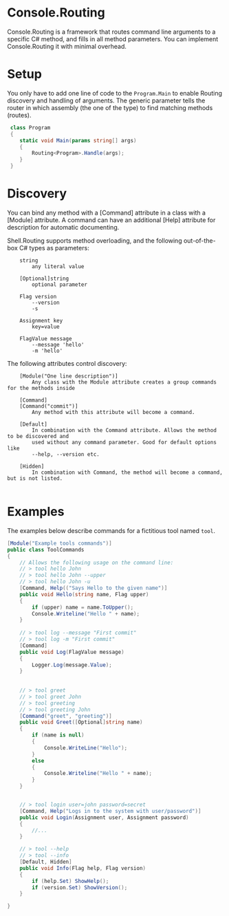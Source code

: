 # Console.Routing
Console.Routing is a framework that routes command line arguments to a specific C# method, and fills in all method parameters. 
You can implement Console.Routing it with minimal overhead.

# Setup
You only have to add one line of code to the ``Program.Main`` to enable Routing discovery and handling of arguments.
The generic parameter tells the router in which assembly (the one of the type) to find matching methods (routes).

```csharp
 class Program
 {
    static void Main(params string[] args)
    {
        Routing<Program>.Handle(args);
    }  
 }
```

# Discovery

You can bind any method with a [Command] attribute in a class with a [Module] attribute.
A command can have an additional [Help] attribute for description for automatic documenting.

Shell.Routing supports method overloading, and the following out-of-the-box C# types as parameters:
```
    string 
        any literal value 
    
    [Optional]string 
        optional parameter

    Flag version
        --version
        -s

    Assignment key
        key=value

    FlagValue message
        --message 'hello'
        -m 'hello'

```
The following attributes control discovery:
```
    [Module("One line description")]
        Any class with the Module attribute creates a group commands for the methods inside

    [Command]
    [Command("commit")]
        Any method with this attribute will become a command.

    [Default]
        In combination with the Command attribute. Allows the method to be discovered and 
        used without any command parameter. Good for default options like
        --help, --version etc.

    [Hidden]
        In combination with Command, the method will become a command, but is not listed.
    

```
 
# Examples 
The examples below describe commands for a fictitious tool named ``tool``.
```csharp
[Module("Example tools commands")]
public class ToolCommands
{
    // Allows the following usage on the command line:
    // > tool hello John 
    // > tool hello John --upper
    // > tool hello John -u
    [Command, Help(("Says Hello to the given name")]
    public void Hello(string name, Flag upper)
    {
        if (upper) name = name.ToUpper();
        Console.Writeline("Hello " + name);
    }
	
    // > tool log --message "First commit"
    // > tool log -m "First commit"
    [Command]
    public void Log(FlagValue message)
    {
        Logger.Log(message.Value);
    }
	
	
    // > tool greet
    // > tool greet John
    // > tool greeting 
    // > tool greeting John
    [Command("greet", "greeting")]
    public void Greet([Optional]string name)
    {
        if (name is null)
        {
            Console.WriteLine("Hello");
        }
        else 
        {
            Console.Writeline("Hello " + name);
        }
    }


    // > tool login user=john password=secret
    [Command, Help("Logs in to the system with user/password")]
    public void Login(Assignment user, Assignment password)
    {
        //...
    }

    // > tool --help
    // > tool --info
    [Default, Hidden]
    public void Info(Flag help, Flag version)
    {
        if (help.Set) ShowHelp();
        if (version.Set) ShowVersion();
    }

}
```
